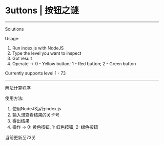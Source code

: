 # 3uttons | 按钮之谜 #

-------

Solutions

Usage:

1. Run index.js with NodeJS
2. Type the level you want to inspect
3. Got result
4. Operate -> 0 - Yellow button; 1 - Red button; 2 - Green button

Currently supports level 1 - 73

-------

解法计算程序

使用方法:

1. 使用NodeJS运行index.js
2. 输入想查看结果的关卡号
3. 得出结果
4. 操作 -> 0: 黄色按钮, 1: 红色按钮, 2: 绿色按钮

当前更新至73关

